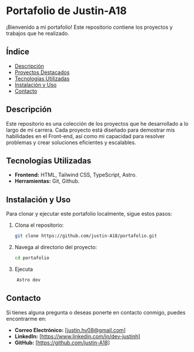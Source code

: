 # Portafolio de Justin-A18

¡Bienvenido a mi portafolio! Este repositorio contiene los proyectos y trabajos que he realizado.

## Índice

- [Descripción](#descripción)
- [Proyectos Destacados](#proyectos-destacados)
- [Tecnologías Utilizadas](#tecnologías-utilizadas)
- [Instalación y Uso](#instalación-y-uso)
- [Contacto](#contacto)

## Descripción

Este repositorio es una colección de los proyectos que he desarrollado a lo largo de mi carrera. Cada proyecto está diseñado para demostrar mis habilidades en el Front-end, así como mi capacidad para resolver problemas y crear soluciones eficientes y escalables.

## Tecnologías Utilizadas

- **Frontend:** HTML, Tailwind CSS, TypeScript, Astro.
- **Herramientas:** Git, Github.

## Instalación y Uso

Para clonar y ejecutar este portafolio localmente, sigue estos pasos:

1. Clona el repositorio:
    ```bash
    git clone https://github.com/justin-A18/portafolio.git
    ```

2. Navega al directorio del proyecto:
    ```bash
    cd portafolio
    ```

3. Ejecuta 
```bash 
	Astro dev
```

## Contacto

Si tienes alguna pregunta o deseas ponerte en contacto conmigo, puedes encontrarme en:

- **Correo Electrónico:** [justin.hv08@gmail.com]
- **LinkedIn:** [https://www.linkedin.com/in/dev-justinh]
- **GitHub:** [https://github.com/justin-A18]
